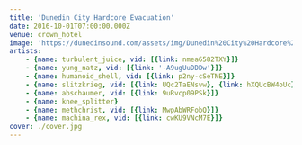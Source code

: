 ```yaml
---
title: 'Dunedin City Hardcore Evacuation'
date: 2016-10-01T07:00:00.000Z
venue: crown_hotel
image: 'https://dunedinsound.com/assets/img/Dunedin%20City%20Hardcore%20Evacuation/cover.jpg'
artists:
    - {name: turbulent_juice, vid: [{link: nmea6582TXY}]}
    - {name: yung_natz, vid: [{link: '-A9ugUuDDDw'}]}
    - {name: humanoid_shell, vid: [{link: p2ny-cSeTNE}]}
    - {name: slitzkrieg, vid: [{link: UQc2TaENsvw}, {link: hXQUcBW4oUc}]}
    - {name: abschaumer, vid: [{link: 9uRvcp09PSk}]}
    - {name: knee_splitter}
    - {name: methchrist, vid: [{link: MwpAbWRFobQ}]}
    - {name: machina_rex, vid: [{link: cwKU9VNcM7E}]}
cover: ./cover.jpg
---
```

